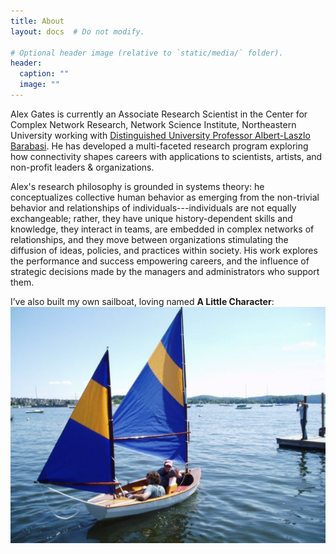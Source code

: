 ```yaml
---
title: About
layout: docs  # Do not modify.

# Optional header image (relative to `static/media/` folder).
header:
  caption: ""
  image: ""
---
```


Alex Gates is currently an Associate Research Scientist in the Center for Complex Network Research, Network Science Institute, Northeastern University working with [Distinguished University Professor Albert-Laszlo Barabasi](https://www.barabasilab.com/people/laszlo-barabasi).  He has developed a multi-faceted research program exploring how connectivity shapes careers with applications to scientists, artists, and non-profit leaders & organizations.

Alex's research philosophy is grounded in systems theory: he conceptualizes collective human behavior as emerging from the non-trivial behavior and relationships of individuals---individuals are not equally exchangeable; rather, they have unique history-dependent skills and knowledge, they interact in teams, are embedded in complex networks of relationships, and they move between organizations stimulating the diffusion of ideas, policies, and practices within society. His work explores the performance and success empowering careers, and the influence of strategic decisions made by the managers and administrators who support them.

I’ve also built my own sailboat, loving named **A Little Character**:
![A little character.](littlecharacter.jpg)